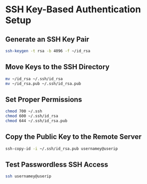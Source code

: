 # SSH Key-Based Authentication Setup

## Generate an SSH Key Pair
```sh
ssh-keygen -t rsa -b 4096 -f ~/id_rsa
```

## Move Keys to the SSH Directory
```sh
mv ~/id_rsa ~/.ssh/id_rsa
mv ~/id_rsa.pub ~/.ssh/id_rsa.pub
```

## Set Proper Permissions
```sh
chmod 700 ~/.ssh
chmod 600 ~/.ssh/id_rsa
chmod 644 ~/.ssh/id_rsa.pub
```

## Copy the Public Key to the Remote Server
```sh
ssh-copy-id -i ~/.ssh/id_rsa.pub usernamey@userip
```

## Test Passwordless SSH Access
```sh
ssh usernamey@userip

